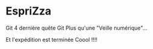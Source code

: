 # EspriZza

Git 4 dernière quête Git
Plus qu'une "Veille numérique"...

Et l'expédition est terminée Coool !!!!
